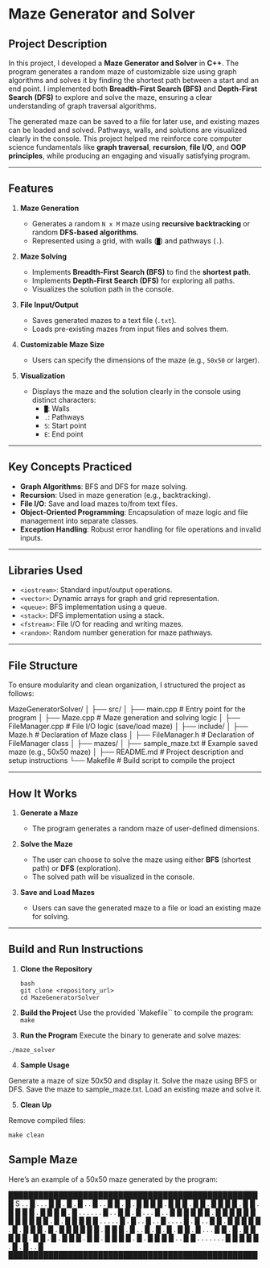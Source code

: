 # Maze Generator and Solver  

## Project Description  
In this project, I developed a **Maze Generator and Solver** in **C++**. The program generates a random maze of customizable size using graph algorithms and solves it by finding the shortest path between a start and an end point. I implemented both **Breadth-First Search (BFS)** and **Depth-First Search (DFS)** to explore and solve the maze, ensuring a clear understanding of graph traversal algorithms.  

The generated maze can be saved to a file for later use, and existing mazes can be loaded and solved. Pathways, walls, and solutions are visualized clearly in the console. This project helped me reinforce core computer science fundamentals like **graph traversal**, **recursion**, **file I/O**, and **OOP principles**, while producing an engaging and visually satisfying program.

---

## Features  

1. **Maze Generation**  
   - Generates a random `N x M` maze using **recursive backtracking** or random **DFS-based algorithms**.  
   - Represented using a grid, with walls (`█`) and pathways (`.`).  

2. **Maze Solving**  
   - Implements **Breadth-First Search (BFS)** to find the **shortest path**.  
   - Implements **Depth-First Search (DFS)** for exploring all paths.  
   - Visualizes the solution path in the console.

3. **File Input/Output**  
   - Saves generated mazes to a text file (`.txt`).  
   - Loads pre-existing mazes from input files and solves them.  

4. **Customizable Maze Size**  
   - Users can specify the dimensions of the maze (e.g., `50x50` or larger).  

5. **Visualization**  
   - Displays the maze and the solution clearly in the console using distinct characters:  
     - `█`: Walls  
     - `.`: Pathways  
     - `S`: Start point  
     - `E`: End point  

---

## Key Concepts Practiced  

- **Graph Algorithms**: BFS and DFS for maze solving.  
- **Recursion**: Used in maze generation (e.g., backtracking).  
- **File I/O**: Save and load mazes to/from text files.  
- **Object-Oriented Programming**: Encapsulation of maze logic and file management into separate classes.  
- **Exception Handling**: Robust error handling for file operations and invalid inputs.  

---

## Libraries Used  

- `<iostream>`: Standard input/output operations.  
- `<vector>`: Dynamic arrays for graph and grid representation.  
- `<queue>`: BFS implementation using a queue.  
- `<stack>`: DFS implementation using a stack.  
- `<fstream>`: File I/O for reading and writing mazes.  
- `<random>`: Random number generation for maze pathways.  

---

## File Structure  

To ensure modularity and clean organization, I structured the project as follows:  

MazeGeneratorSolver/
│
├── src/
│ ├── main.cpp # Entry point for the program
│ ├── Maze.cpp # Maze generation and solving logic
│ ├── FileManager.cpp # File I/O logic (save/load maze)
│
├── include/
│ ├── Maze.h # Declaration of Maze class
│ ├── FileManager.h # Declaration of FileManager class
│
├── mazes/
│ ├── sample_maze.txt # Example saved maze (e.g., 50x50 maze)
│
├── README.md # Project description and setup instructions
└── Makefile # Build script to compile the project


---

## How It Works  

1. **Generate a Maze**  
   - The program generates a random maze of user-defined dimensions.  

2. **Solve the Maze**  
   - The user can choose to solve the maze using either **BFS** (shortest path) or **DFS** (exploration).  
   - The solved path will be visualized in the console.  

3. **Save and Load Mazes**  
   - Users can save the generated maze to a file or load an existing maze for solving.  

---

## Build and Run Instructions  

1. **Clone the Repository**  
   ```
   bash
   git clone <repository_url>
   cd MazeGeneratorSolver
   ```

2. **Build the Project**
Use the provided `Makefile`` to compile the program:
```make```

3. **Run the Program**
Execute the binary to generate and solve mazes:

```
./maze_solver
```

4. **Sample Usage**

Generate a maze of size 50x50 and display it.
Solve the maze using BFS or DFS.
Save the maze to sample_maze.txt.
Load an existing maze and solve it.

5. **Clean Up**

Remove compiled files:
```
make clean
```


## Sample Maze
Here’s an example of a 50x50 maze generated by the program:


██████████████████████████████████████████████████
█ S . . █ . . . █ █ . █ . █ . . █ . . █ █ . █ . █
█ █ █ . █ █ █ . █ █ . █ █ █ █ . █ █ . █ █ █ █ . █
█ █ █ . █ . . . . . . █ . . █ █ . █ . . . █ . . █
█ █ █ █ █ . █ █ █ █ █ █ █ █ █ █ █ █ . █ . █ █ █ █
█ . . . . . █ . █ . . █ . . █ . . . . █ . █ . . █
█ . █ █ █ █ █ . █ . █ █ █ . █ . █ █ █ █ █ █ . █ █
█ . █ . . █ . █ . █ . █ █ . █ . . . █ █ . █ . █ █
█ █ █ . █ █ . █ . █ █ █ . █ █ . █ █ █ █ . █ . █ █
█ █ . . █ █ . . . . . . . █ █ █ █ █ . █ . █ . . █
██████████████████████████████████████████████████